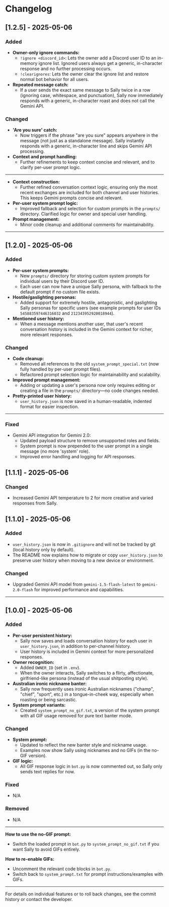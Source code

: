 # Changelog

## [1.2.5] - 2025-05-06

### Added
- **Owner-only ignore commands:**
  - `!ignore <discord_id>`: Lets the owner add a Discord user ID to an in-memory ignore list. Ignored users always get a generic, in-character response and no further processing occurs.
  - `!clearignores`: Lets the owner clear the ignore list and restore normal bot behavior for all users.
- **Repeated message catch:**
  - If a user sends the exact same message to Sally twice in a row (ignoring case, whitespace, and punctuation), Sally now immediately responds with a generic, in-character roast and does not call the Gemini API.

### Changed
- **'Are you sure' catch:**
  - Now triggers if the phrase "are you sure" appears anywhere in the message (not just as a standalone message). Sally instantly responds with a generic, in-character line and skips Gemini API processing.
- **Context and prompt handling:**
  - Further refinements to keep context concise and relevant, and to clarify per-user prompt logic.

---

- **Context construction:**
  - Further refined conversation context logic, ensuring only the most recent exchanges are included for both channel and user histories. This keeps Gemini prompts concise and relevant.
- **Per-user system prompt logic:**
  - Improved fallback and selection for custom prompts in the `prompts/` directory. Clarified logic for owner and special user handling.
- **Prompt management:**
  - Minor code cleanup and additional comments for maintainability.

---

## [1.2.0] - 2025-05-06

### Added
- **Per-user system prompts:**
  - New `prompts/` directory for storing custom system prompts for individual users by their Discord user ID.
  - Each user can now have a unique Sally persona, with fallback to the default prompt if no custom file exists.
- **Hostile/gaslighting personas:**
  - Added support for extremely hostile, antagonistic, and gaslighting Sally personas for specific users (see example prompts for user IDs `545883597446316032` and `212343952920018944`).
- **Mentioned user history:**
  - When a message mentions another user, that user's recent conversation history is included in the Gemini context for richer, more relevant responses.

### Changed
- **Code cleanup:**
  - Removed all references to the old `system_prompt_special.txt` (now fully handled by per-user prompt files).
  - Refactored prompt selection logic for maintainability and scalability.
- **Improved prompt management:**
  - Adding or updating a user's persona now only requires editing or creating a file in the `prompts/` directory—no code changes needed.
- **Pretty-printed user history:**
  - `user_history.json` is now saved in a human-readable, indented format for easier inspection.

---

### Fixed
- Gemini API integration for Gemini 2.0:
  - Updated payload structure to remove unsupported roles and fields.
  - System prompt is now prepended to the user prompt in a single message (no more 'system' role).
  - Improved error handling and logging for API responses.

## [1.1.1] - 2025-05-06

### Changed
- Increased Gemini API temperature to 2 for more creative and varied responses from Sally.

## [1.1.0] - 2025-05-06

### Added
- `user_history.json` is now in `.gitignore` and will not be tracked by git (local history only by default).
- The README now explains how to migrate or copy `user_history.json` to preserve user history when moving to a new device or environment.

### Changed
- Upgraded Gemini API model from `gemini-1.5-flash-latest` to `gemini-2.0-flash` for improved performance and capabilities.

---

## [1.0.0] - 2025-05-06

### Added
- **Per-user persistent history:**
  - Sally now saves and loads conversation history for each user in `user_history.json`, in addition to per-channel history.
  - User history is included in Gemini context for more personalized responses.
- **Owner recognition:**
  - Added `OWNER_ID` (set in `.env`).
  - When the owner interacts, Sally switches to a flirty, affectionate, girlfriend-like persona (instead of the usual shitposting style).
- **Australian ironic nickname banter:**
  - Sally now frequently uses ironic Australian nicknames ("champ", "chief", "sport", etc.) in a tongue-in-cheek way, especially when roasting or being sarcastic.
- **System prompt variants:**
  - Created `system_prompt_no_gif.txt`, a version of the system prompt with all GIF usage removed for pure text banter mode.

### Changed
- **System prompt:**
  - Updated to reflect the new banter style and nickname usage.
  - Examples now show Sally using nicknames and no GIFs (in the no-GIF version).
- **GIF logic:**
  - All GIF response logic in `bot.py` is now commented out, so Sally only sends text replies for now.

### Fixed
- N/A

### Removed
- N/A

---

**How to use the no-GIF prompt:**
- Switch the loaded prompt in `bot.py` to `system_prompt_no_gif.txt` if you want Sally to avoid GIFs entirely.

**How to re-enable GIFs:**
- Uncomment the relevant code blocks in `bot.py`.
- Switch back to `system_prompt.txt` for prompt instructions/examples with GIFs.

---

For details on individual features or to roll back changes, see the commit history or contact the developer.

